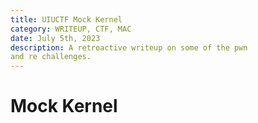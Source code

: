 ```yaml
---
title: UIUCTF Mock Kernel
category: WRITEUP, CTF, MAC
date: July 5th, 2023
description: A retroactive writeup on some of the pwn 
and re challenges.
---
```


# Mock Kernel
